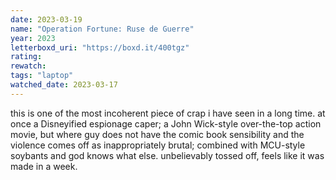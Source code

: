 ```yaml
---
date: 2023-03-19
name: "Operation Fortune: Ruse de Guerre"
year: 2023
letterboxd_uri: "https://boxd.it/400tgz"
rating: 
rewatch: 
tags: "laptop"
watched_date: 2023-03-17
---
```


this is one of the most incoherent piece of crap i have seen in a long time. at once a Disneyified espionage caper; a John Wick-style over-the-top action movie, but where guy does not have the comic book sensibility and the violence comes off as inappropriately brutal; combined with MCU-style soybants and god knows what else. unbelievably tossed off, feels like it was made in a week.

